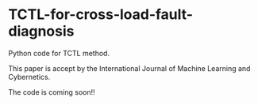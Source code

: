 # TCTL-for-cross-load-fault-diagnosis
Python code for TCTL method.

This paper is accept by the International Journal of Machine Learning and Cybernetics.

The code is coming soon!!
